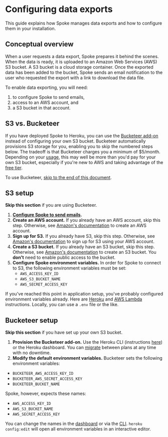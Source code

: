 # Configuring data exports

This guide explains how Spoke manages data exports and how to configure them in your installation.

## Conceptual overview

When a user requests a data export, Spoke prepares it behind the scenes. When the data is ready, it is uploaded to an Amazon Web Services (AWS) S3 bucket. A S3 bucket is a cloud storage container. Once the exported data has been added to the bucket, Spoke sends an email notification to the user who requested the export with a link to download the data file.

To enable data exporting, you will need:

1. to configure Spoke to send emails,
2. access to an AWS account, and
3. a S3 bucket in that account.

## S3 vs. Bucketeer

If you have deployed Spoke to Heroku, you can use the [Bucketeer add-on](https://elements.heroku.com/addons/bucketeer) instead of configuring your own S3 bucket. Bucketeer automatically provisions S3 storage for you, enabling you to skip the numbered steps below. The tradeoff is that Bucketeer charges you a minimum of \$5/month. Depending on your [usage](https://aws.amazon.com/s3/pricing/), this may well be more than you'd pay for your own S3 bucket, especially if you're new to AWS and taking advantage of the [free tier](https://aws.amazon.com/free/).

To use Bucketeer, [skip to the end of this document](#bucketeer-setup).

## S3 setup

**Skip this section** if you are using Bucketeer.

1. **[Configure Spoke to send emails](EMAIL_CONFIGURATION.md).**
2. **Create an AWS account.** If you already have an AWS account, skip this step. Otherwise, see [Amazon's documentation](https://aws.amazon.com/premiumsupport/knowledge-center/create-and-activate-aws-account/) to create an AWS account.
3. **Sign up for S3.** If you already have S3, skip this step. Otherwise, see [Amazon's documentation](https://docs.aws.amazon.com/AmazonS3/latest/gsg/SigningUpforS3.html) to sign up for S3 using your AWS account.
4. **Create a S3 bucket.** If you already have an S3 bucket, skip this step. Otherwise, see [Amazon's documentation](https://docs.aws.amazon.com/AmazonS3/latest/user-guide/create-bucket.html) to create an S3 bucket. You **don't** need to enable public access to the bucket.
5. **Configure Spoke environment variables.** In order for Spoke to connect to S3, the following environment variables must be set:
   - `AWS_ACCESS_KEY_ID`
   - `AWS_S3_BUCKET_NAME`
   - `AWS_SECRET_ACCESS_KEY`

If you've reached this point in application setup, you've probably configured environment variables already. Here are [Heroku](https://devcenter.heroku.com/articles/config-vars#managing-config-vars) and [AWS Lambda](https://docs.aws.amazon.com/lambda/latest/dg/env_variables.html) instructions. Locally, you can use a `.env` file or the like.

## Bucketeer setup

**Skip this section** if you have set up your own S3 bucket.

1. **Provision the Bucketeer add-on.** Use the Heroku CLI (instructions [here](https://devcenter.heroku.com/articles/bucketeer#provisioning-the-add-on)) or the Heroku dashboard. You can [migrate](https://devcenter.heroku.com/articles/bucketeer#migrating-between-plans) between plans at any time with no downtime.
2. **Modify the default environment variables.** Bucketeer sets the following environment variables:

- `BUCKETEER_AWS_ACCESS_KEY_ID`
- `BUCKETEER_AWS_SECRET_ACCESS_KEY`
- `BUCKETEER_BUCKET_NAME`

Spoke, however, expects these names:

- `AWS_ACCESS_KEY_ID`
- `AWS_S3_BUCKET_NAME`
- `AWS_SECRET_ACCESS_KEY`

You can change the names in the [dashboard](https://devcenter.heroku.com/articles/config-vars#using-the-heroku-dashboard) or via the [CLI](https://devcenter.heroku.com/articles/config-vars#using-the-heroku-cli). `heroku config:edit` will open all environment variables in an interactive editor.
